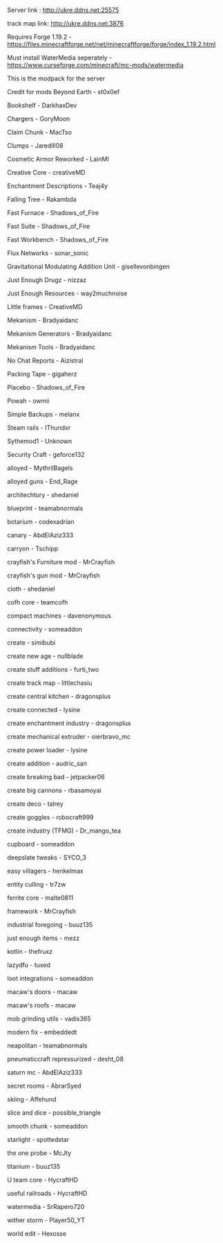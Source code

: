 Server link : http://ukre.ddns.net:25575

track map link: http://ukre.ddns.net:3876

Requires Forge 1.19.2 - https://files.minecraftforge.net/net/minecraftforge/forge/index_1.19.2.html

Must install WaterMedia seperately - https://www.curseforge.com/minecraft/mc-mods/watermedia

This is the modpack for the server


Credit for mods
Beyond Earth - st0x0ef

Bookshelf - DarkhaxDev

Chargers - GoryMoon

Claim Chunk - MacTso

Clumps - Jaredlll08

Cosmetic Armor Reworked - LainMI

Creative Core - creativeMD

Enchantment Descriptions - Teaj4y

Falling Tree - Rakambda

Fast Furnace - Shadows_of_Fire

Fast Suite - Shadows_of_Fire

Fast Workbench - Shadows_of_Fire

Flux Networks - sonar_sonic

Gravitational Modulating Addition Unit - gisellevonbingen

Just Enough Drugz - nizzaz

Just Enough Resources - way2muchnoise

Little frames - CreativeMD

Mekanism - Bradyaidanc

Mekanism Generators - Bradyaidanc

Mekanism Tools - Bradyaidanc

No Chat Reports - Aizistral

Packing Tape - gigaherz

Placebo - Shadows_of_Fire

Powah - owmii

Simple Backups - melanx

Steam rails - IThundxr

Sythemod1 - Unknown

Security Craft - geforce132

alloyed - MythrilBagels

alloyed guns - End_Rage

architechtury - shedaniel

blueprint - teamabnormals

botarium - codexadrian

canary - AbdElAziz333

carryon - Tschipp

crayfish's Furniture mod - MrCrayfish

crayfish's gun mod - MrCrayfish

cloth - shedaniel

cofh core - teamcofh

compact machines - davenonymous

connectivity - someaddon

create - simibubi

create new age - nullblade 

create stuff additions - furti_two

create track map - littlechasiu

create central kitchen - dragonsplus

create connected - lysine

create enchantment industry - dragonsplus

create mechanical extruder - oierbravo_mc

create power loader - lysine

create addition - audric_san

create breaking bad - jetpacker06

create big cannons - rbasamoyai

create deco - talrey

create goggles - robocraft999

create industry (TFMG) - Dr_mango_tea

cupboard - someaddon

deepslate tweaks - SYCO_3

easy villagers - henkelmax

entity culling - tr7zw

ferrite core - malte0811

framework - MrCrayfish

industrial foregoing - buuz135

just enough items - mezz

kotlin - thefruxz

lazydfu - tuxed

loot integrations - someaddon

macaw's doors - macaw

macaw's roofs - macaw

mob grinding utils - vadis365

modern fix - embeddedt

neapolitan - teamabnormals

pneumaticcraft repressurized - desht_08

saturn mc - AbdElAziz333

secret rooms - AbrarSyed

skiing - Affehund

slice and dice - possible_triangle

smooth chunk - someaddon

starlight - spottedstar

the one probe - McJty

titanium - buuz135

U team core - HycraftHD

useful railroads - HycraftHD

watermedia - SrRapero720

wither storm - Player50_YT

world edit - Hexosse
